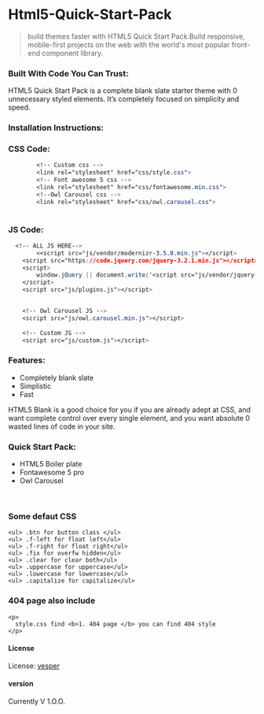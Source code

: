 # Html5-Quick-Start-Pack
 > build themes faster with HTML5 Quick Start Pack.Build responsive, mobile-first projects on the web with the world's most popular front-end component library.


### Built With Code You Can Trust:

HTML5 Quick Start Pack is a complete blank slate starter theme with 0 unnecessary styled elements. 
It’s completely focused on simplicity and speed.


### Installation Instructions:


### CSS Code:


```css
        <!-- Custom css -->
        <link rel="stylesheet" href="css/style.css">
        <!-- Font awesome 5 css -->
        <link rel="stylesheet" href="css/fontawesome.min.css">
        <!--Owl Carousel css -->
        <link rel="stylesheet" href="css/owl.carousel.css">
        
```

### JS Code:
```css
  <!-- ALL JS HERE-->
        <<script src="js/vendor/modernizr-3.5.0.min.js"></script>
    <script src="https://code.jquery.com/jquery-3.2.1.min.js"></script>
    <script>
        window.jQuery || document.write('<script src="js/vendor/jquery-3.2.1.min.js"><\/script>')
    </script>
    <script src="js/plugins.js"></script>


    <!-- Owl Carousel JS -->
    <script src="js/owl.carousel.min.js"></script>
    
    <!-- Custom JS -->
    <script src="js/custom.js"></script>


```
### Features:

<ul>
  <li> Completely blank slate</li>
  <li>Simplistic</li>
  <li>Fast</li>
</ul>
   
    
    

HTML5 Blank is a good choice for you if you are already adept at CSS, and want complete control over every single element, 
and you want absolute 0 wasted lines of code in your site.


### Quick Start Pack:


<ul>
    <li>HTML5 Boiler plate</li>
    <li>Fontawesome 5 pro</li>
    <li>Owl Carousel</li>
</ul>

</br>

### Some defaut CSS

    <ul> .btn for button class </ul>
    <ul> .f-left for float left</ul>
    <ul> .f-right for float right</ul>
    <ul> .fix for overfw hidden</ul>
    <ul> .clear for clear both</ul>
    <ul> .uppercase for uppercase</ul>
    <ul> .lowercase for lowercase</ul>
    <ul> .capitalize for capitalize</ul>


  ### 404 page also include 

    <p>
      style.css find <b>1. 404 page </b> you can find 404 style
    </p>

 


#### License

License:   [vesper](https://www.facebook.com/vesperjahid)


#### version

Currently V 1.O.O.
